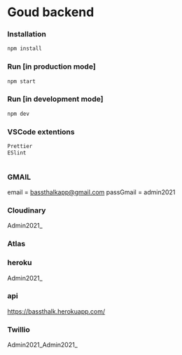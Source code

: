 # Goud backend

### Installation

```sh
npm install
```

### Run [in production mode]

```sh
npm start

```

### Run [in development mode]

```sh
npm dev
```

### VSCode extentions

```sh
Prettier
ESlint
```

```

```

### GMAIL

email = bassthalkapp@gmail.com
passGmail = admin2021

### Cloudinary

Admin2021_

### Atlas

### heroku

Admin2021_

### api
https://bassthalk.herokuapp.com/


### Twillio
Admin2021_Admin2021_